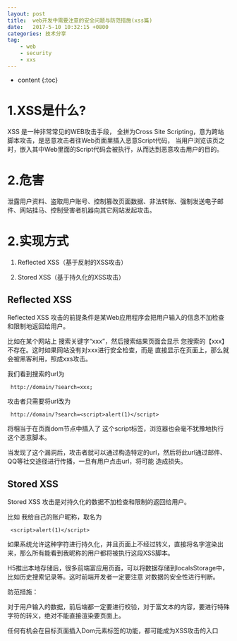 ```yaml
---
layout: post
title:  web开发中需要注意的安全问题与防范措施(xss篇)
date:   2017-5-10 10:32:15 +0800
categories: 技术分享
tag:
    - web
    - security
    - xxs
---
```


* content
{:toc}

1.XSS是什么?
===========

XSS 是一种非常常见的WEB攻击手段， 全拼为Cross Site Scripting，意为跨站脚本攻击，是恶意攻击者往Web页面里插入恶意Script代码，
当用户浏览该页之时，嵌入其中Web里面的Script代码会被执行，从而达到恶意攻击用户的目的。

2.危害
===========

泄露用户资料、盗取用户账号、控制篡改页面数据、非法转账、强制发送电子邮件、网站挂马、控制受害者机器向其它网站发起攻击。

2.实现方式
============

1. Reflected XSS（基于反射的XSS攻击）

2. Stored XSS（基于持久化的XSS攻击）


Reflected XSS
---------------------

Reflected XSS 攻击的前提条件是某Web应用程序会把用户输入的信息不加检查和限制地返回给用户。

比如在某个网站上 搜索关键字“xxx”，然后搜索结果页面会显示  您搜索的【xxx】不存在。这时如果网站没有对xxx进行安全检查，而是
直接显示在页面上，那么就会被黑客利用，照成xxs攻击。

我们看到搜索的url为

     http://domain/?search=xxx;

攻击者只需要将url改为

     http://domain/?search=<script>alert(1)</script>

将相当于在页面dom节点中插入了
这个script标签，浏览器也会毫不犹豫地执行这个恶意脚本。

当发现了这个漏洞后，攻击者就可以通过构造特定的url，然后将此url通过邮件、QQ等社交途径进行传播，一旦有用户点击url，将可能
造成损失。

Stored XSS
-------------------------
Stored XSS 攻击是对持久化的数据不加检查和限制的返回给用户。

比如 我给自己的账户昵称，取名为

     <script>alert(1)</script>

如果系统允许这种字符进行持久化，并且页面上不经过转义，直接将名字渲染出来，那么所有能看到我昵称的用户都将被执行这段XSS脚本。

H5推出本地存储后，很多前端富应用页面，可以将数据存储到localsStorage中，比如历史搜索记录等。这时前端开发者一定要注意 对数据的安全性进行判断。



防范措施：

对于用户输入的数据，前后端都一定要进行校验，对于富文本的内容，要进行特殊字符的转义，绝对不能直接渲染要页面上。

任何有机会在目标页面插入Dom元素标签的功能，都可能成为XSS攻击的入口

